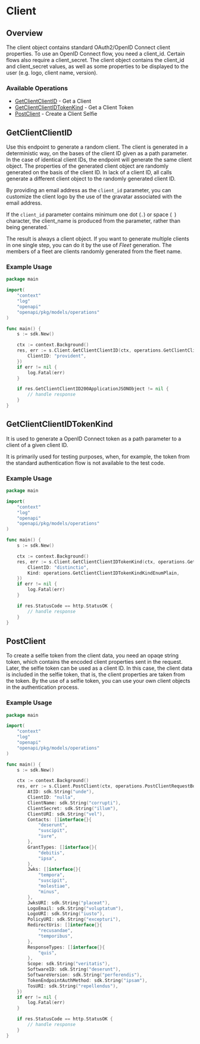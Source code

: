 # Client

## Overview

The client object contains standard OAuth2/OpenID Connect client properties. To use an OpenID Connect flow, you need a client_id. Certain flows also require a client_secret. The client object contains the client_id and client_secret values, as well as some properties to be displayed to the user (e.g. logo, client name, version).

### Available Operations

* [GetClientClientID](#getclientclientid) - Get a Client
* [GetClientClientIDTokenKind](#getclientclientidtokenkind) - Get a Client Token
* [PostClient](#postclient) - Create a Client Selfie

## GetClientClientID

Use this endpoint to generate a random client. The client is generated in a deterministic way, on the bases of the client ID given as a path parameter.
In the case of identical client IDs, the endpoint will generate the same client object. The properties of the generated client object are randomly generated on the basis of the client ID.
In lack of a client ID, all calls generate a different client object to the randomly generated client ID.

By providing an email address as the `client_id` parameter, you can customize the client logo by the use of the gravatar associated with the email address.

If the `client_id` parameter contains minimum one dot (`.`) or space (` `) character, the client_name is produced from the parameter, rather than being generated.`

The result is always a client object. If you want to generate multiple clients in one single step, you can do it by the use of *Fleet* generation.
The members of a fleet are clients randomly generated from the fleet name.

### Example Usage

```go
package main

import(
	"context"
	"log"
	"openapi"
	"openapi/pkg/models/operations"
)

func main() {
    s := sdk.New()

    ctx := context.Background()
    res, err := s.Client.GetClientClientID(ctx, operations.GetClientClientIDRequest{
        ClientID: "provident",
    })
    if err != nil {
        log.Fatal(err)
    }

    if res.GetClientClientID200ApplicationJSONObject != nil {
        // handle response
    }
}
```

## GetClientClientIDTokenKind

It is used to generate a OpenID Connect token as a path parameter to a client of a given client ID.

It is primarily used for testing purposes, when, for example, the token from the standard authentication flow is not available to the test code.

### Example Usage

```go
package main

import(
	"context"
	"log"
	"openapi"
	"openapi/pkg/models/operations"
)

func main() {
    s := sdk.New()

    ctx := context.Background()
    res, err := s.Client.GetClientClientIDTokenKind(ctx, operations.GetClientClientIDTokenKindRequest{
        ClientID: "distinctio",
        Kind: operations.GetClientClientIDTokenKindKindEnumPlain,
    })
    if err != nil {
        log.Fatal(err)
    }

    if res.StatusCode == http.StatusOK {
        // handle response
    }
}
```

## PostClient

To create a selfie token from the client data, you need an opaqe string token, which contains the encoded client properties sent in the request.
Later, the selfie token can be used as a client ID. In this case, the client data is included in the selfie token, that is, the client properties are taken from the token.
By the use of a selfie token, you can use your own client objects in the authentication process.

### Example Usage

```go
package main

import(
	"context"
	"log"
	"openapi"
	"openapi/pkg/models/operations"
)

func main() {
    s := sdk.New()

    ctx := context.Background()
    res, err := s.Client.PostClient(ctx, operations.PostClientRequestBody{
        AtID: sdk.String("unde"),
        ClientID: "nulla",
        ClientName: sdk.String("corrupti"),
        ClientSecret: sdk.String("illum"),
        ClientURI: sdk.String("vel"),
        Contacts: []interface{}{
            "deserunt",
            "suscipit",
            "iure",
        },
        GrantTypes: []interface{}{
            "debitis",
            "ipsa",
        },
        Jwks: []interface{}{
            "tempora",
            "suscipit",
            "molestiae",
            "minus",
        },
        JwksURI: sdk.String("placeat"),
        LogoEmail: sdk.String("voluptatum"),
        LogoURI: sdk.String("iusto"),
        PolicyURI: sdk.String("excepturi"),
        RedirectUris: []interface{}{
            "recusandae",
            "temporibus",
        },
        ResponseTypes: []interface{}{
            "quis",
        },
        Scope: sdk.String("veritatis"),
        SoftwareID: sdk.String("deserunt"),
        SoftwareVersion: sdk.String("perferendis"),
        TokenEndpointAuthMethod: sdk.String("ipsam"),
        TosURI: sdk.String("repellendus"),
    })
    if err != nil {
        log.Fatal(err)
    }

    if res.StatusCode == http.StatusOK {
        // handle response
    }
}
```
